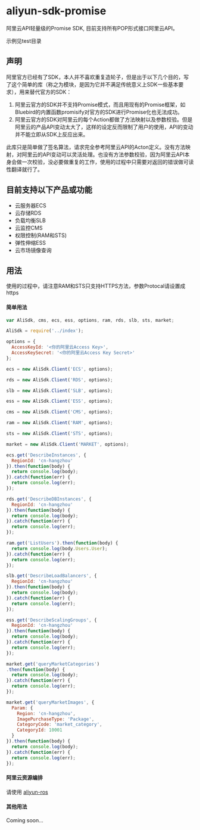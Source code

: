 # aliyun-sdk-promise

阿里云API轻量级的Promise SDK, 目前支持所有POP形式接口阿里云API。

示例见test目录

## 声明

阿里官方已经有了SDK，本人并不喜欢重复造轮子，但是出于以下几个目的，写了这个简单的库（称之为模块，是因为它并不满足传统意义上SDK一些基本要求），用来替代官方的SDK：

1. 阿里云官方的SDK并不支持Promise模式，而且用现有的Promise框架，如Bluebird的内置函数promisify对官方的SDK进行Promise化也无法成功。
1. 阿里云官方的SDK对阿里云的每个Action都做了方法映射以及参数校验。但是阿里云的产品API变动太大了，这样的设定反而限制了用户的使用，API的变动并不能立即从SDK上反应出来。

此库只是简单做了签名算法，请求完全参考阿里云API的Acton定义。没有方法映射，对阿里云的API变动可以灵活处理。也没有方法参数校验，因为阿里云API本身会做一次校验，没必要做重复的工作，使用的过程中只需要对返回的错误做可读性翻译就行了。

## 目前支持以下产品或功能

* 云服务器ECS
* 云存储RDS
* 负载均衡SLB
* 云监控CMS
* 权限控制(RAM和STS)
* 弹性伸缩ESS
* 云市场镜像查询

## 用法

使用的过程中，请注意RAM和STS只支持HTTPS方法，参数Protocal请设置成https

#### 简单用法
```javascript
var AliSdk, cms, ecs, ess, options, ram, rds, slb, sts, market;

AliSdk = require('../index');

options = {
  AccessKeyId: '<你的阿里云Access Key>',
  AccessKeySecret: '<你的阿里云Access Key Secret>'
};

ecs = new AliSdk.Client('ECS', options);

rds = new AliSdk.Client('RDS', options);

slb = new AliSdk.Client('SLB', options);

ess = new AliSdk.Client('ESS', options);

cms = new AliSdk.Client('CMS', options);

ram = new AliSdk.Client('RAM', options);

sts = new AliSdk.Client('STS', options);

market = new AliSdk.Client('MARKET', options);

ecs.get('DescribeInstances', {
  RegionId: 'cn-hangzhou'
}).then(function(body) {
  return console.log(body);
}).catch(function(err) {
  return console.log(err);
});

rds.get('DescribeDBInstances', {
  RegionId: 'cn-hangzhou'
}).then(function(body) {
  return console.log(body);
}).catch(function(err) {
  return console.log(err);
});

ram.get('ListUsers').then(function(body) {
  return console.log(body.Users.User);
}).catch(function(err) {
  return console.log(err);
});

slb.get('DescribeLoadBalancers', {
  RegionId: 'cn-hangzhou'
}).then(function(body) {
  return console.log(body);
}).catch(function(err) {
  return console.log(err);
});

ess.get('DescribeScalingGroups', {
  RegionId: 'cn-hangzhou'
}).then(function(body) {
  return console.log(body);
}).catch(function(err) {
  return console.log(err);
});

market.get('queryMarketCategories')
.then(function(body) {
  return console.log(body);
}).catch(function(err) {
  return console.log(err);
});

market.get('queryMarketImages', {
  Param: {
    Region: 'cn-hangzhou',
    ImagePurchaseType: 'Package',
    CategoryCode: 'market_category',
    CategoryId: 10001
  }
}).then(function(body) {
  return console.log(body);
}).catch(function(err) {
  return console.log(err);
});

```
#### 阿里云资源编排
请使用 [aliyun-ros](https://www.npmjs.com/package/aliyun-ros)

#### 其他用法
Coming soon...
